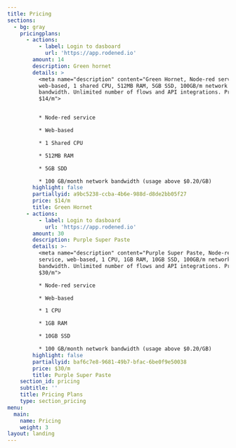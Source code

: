 ```yaml
---
title: Pricing
sections:
  - bg: gray
    pricingplans:
      - actions:
          - label: Login to dasboard
            url: 'https://app.rodened.io'
        amount: 14
        description: Green hornet
        details: >
          <meta name="description" content="Green Hornet, Node-red service,
          web-based, 1 shared CPU, 512MB RAM, 5GB SSD, 100GB/m network
          bandwidth. Unlimited number of flows and API integrations. Price
          $14/m">


          * Node-red service

          * Web-based

          * 1 Shared CPU

          * 512MB RAM

          * 5GB SDD

          * 100 GB/month network bandwidth (usage above $0.20/GB)
        highlight: false
        partiallyid: a9bc5238-ccba-4b6e-988d-d8de2bb05f27
        price: $14/m
        title: Green Hornet
      - actions:
          - label: Login to dasboard
            url: 'https://app.rodened.io'
        amount: 30
        description: Purple Super Paste
        details: >-
          <meta name="description" content="Purple Super Paste, Node-red
          service, web-based, 1 CPU, 1GB RAM, 10GB SSD, 100GB/m network
          bandwidth. Unlimited number of flows and API integrations. Price
          $30/m">

          * Node-red service

          * Web-based

          * 1 CPU

          * 1GB RAM

          * 10GB SSD

          * 100 GB/month network bandwidth (usage above $0.20/GB)
        highlight: false
        partiallyid: baf6c7e8-9681-49b7-bfac-6be0f9e50038
        price: $30/m
        title: Purple Super Paste
    section_id: pricing
    subtitle: ''
    title: Pricing Plans
    type: section_pricing
menu:
  main:
    name: Pricing
    weight: 3
layout: landing
---
```


